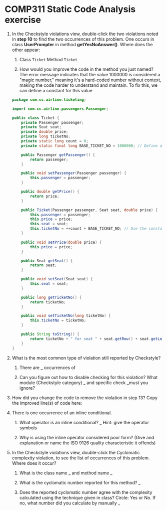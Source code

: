 # COMP311 Static Code Analysis exercise

1. In the Checkstyle violations view, double-click the two violations
    noted in **step 10** to find the two occurrences of this problem.
    One occurs in class **UserPrompter** in method **getYesNoAnswer()**.
    Where does the other appear:

    1. Class `Ticket` Method `Ticket`

    2. How would you improve the code in the method you just named? The error message indicates that the value 1000000 is considered a "magic number," meaning it's a hard-coded number without context, making the code harder to understand and maintain. To fix this, we can define a constant for this value

    ```java
    package com.cc.airline.ticketing;
    
    import com.cc.airline.passengers.Passenger;
    
    public class Ticket {
    	private Passenger passenger;
    	private Seat seat;
    	private double price;
    	private long ticketNo;
    	private static long count = 0;
    	private static final long BASE_TICKET_NO = 1000000; // Define a constant for the magic number
    
    	public Passenger getPassenger() {
    		return passenger;
    	}
    
    	public void setPassenger(Passenger passenger) {
    		this.passenger = passenger;
    	}
    
    	public double getPrice() {
    		return price;
    	}
    
    	public Ticket(Passenger passenger, Seat seat, double price) {
    		this.passenger = passenger;
    		this.price = price;
    		this.seat = seat;
    		this.ticketNo = ++count + BASE_TICKET_NO; // Use the constant here
    	}
    
    	public void setPrice(double price) {
    		this.price = price;
    	}
    
    	public Seat getSeat() {
    		return seat;
    	}
    
    	public void setSeat(Seat seat) {
    		this.seat = seat;
    	}
    
    	public long getTicketNo() {
    		return ticketNo;
    	}
    
    	public void setTicketNo(long ticketNo) {
    		this.ticketNo = ticketNo;
    	}
    
    	public String toString() {
    		return ticketNo + " for seat " + seat.getRow() + seat.getLetter() +  " at $" + price;
    	}
    }
    ```

2. What is the most common type of violation still reported by
    Checkstyle?

    1. There are  \_ occurrences of

    2. Can you figure out how to disable checking for this violation? What module (Checkstyle category) \_ and specific check \_must you ignore?

3. How did you change the code to remove the violation in step 13? Copy the improved line(s) of code here:

4. There is one occurrence of an inline conditional.

    1. What operator is an inline conditional? \_ Hint: give the operator symbols

    2. Why is using the inline operator considered poor form? (Give and explanation or name the ISO 9126 quality characteristic it offends)

1. In the Checkstyle violations view, double-click the Cyclomatic
    complexity violation, to see the list of occurrences of this
    problem. Where does it occur?

    1. What is the class name  \_ and method name \_

    2. What is the cyclomatic number reported for this method? \_

    3. Does the reported cyclomatic number agree with the complexity calculated using the technique given in class? Circle: Yes or No. If no, what number did you calculate by manually  \_
